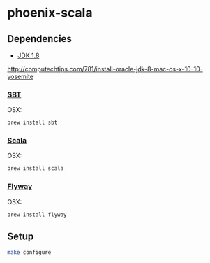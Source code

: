 # phoenix-scala

## Dependencies

- [JDK 1.8](http://www.oracle.com/technetwork/java/javase/downloads/jdk8-downloads-2133151.html)

http://computechtips.com/781/install-oracle-jdk-8-mac-os-x-10-10-yosemite

### [SBT](http://www.scala-sbt.org/)

OSX:

```bash
brew install sbt
```

### [Scala](http://www.scala-lang.org/)

OSX:

```bash
brew install scala
```

### [Flyway](http://flywaydb.org/getstarted/)

OSX:

```bash
brew install flyway
```

## Setup

```bash
make configure
```

